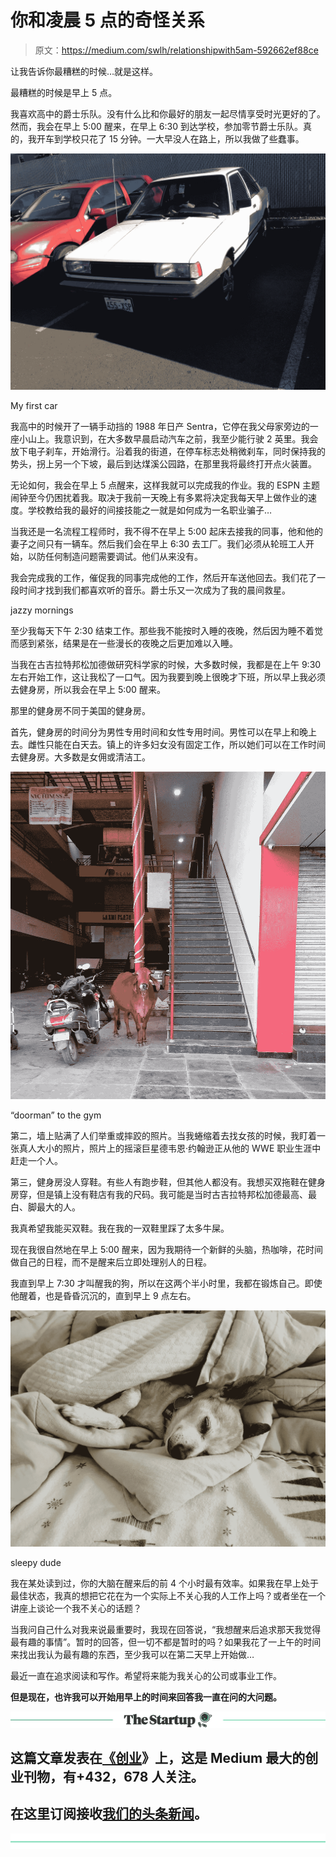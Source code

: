 # 你和凌晨 5 点的奇怪关系

> 原文：<https://medium.com/swlh/relationshipwith5am-592662ef88ce>

让我告诉你最糟糕的时候…就是这样。

最糟糕的时候是早上 5 点。

我喜欢高中的爵士乐队。没有什么比和你最好的朋友一起尽情享受时光更好的了。然而，我会在早上 5:00 醒来，在早上 6:30 到达学校，参加零节爵士乐队。真的，我开车到学校只花了 15 分钟。一大早没人在路上，所以我做了些蠢事。

![](img/c4747bcb4d8e1bbcf8480b34b2a3db1e.png)

My first car

我高中的时候开了一辆手动挡的 1988 年日产 Sentra，它停在我父母家旁边的一座小山上。我意识到，在大多数早晨启动汽车之前，我至少能行驶 2 英里。我会放下电子刹车，开始滑行。沿着我的街道，在停车标志处稍微刹车，同时保持我的势头，拐上另一个下坡，最后到达煤溪公园路，在那里我将最终打开点火装置。

无论如何，我会在早上 5 点醒来，这样我就可以完成我的作业。我的 ESPN 主题闹钟至今仍困扰着我。取决于我前一天晚上有多累将决定我每天早上做作业的速度。学校教给我的最好的间接技能之一就是如何成为一名职业骗子…

当我还是一名流程工程师时，我不得不在早上 5:00 起床去接我的同事，他和他的妻子之间只有一辆车。然后我们会在早上 6:30 去工厂。我们必须从轮班工人开始，以防任何制造问题需要调试。他们从来没有。

我会完成我的工作，催促我的同事完成他的工作，然后开车送他回去。我们花了一段时间才找到我们都喜欢听的音乐。爵士乐又一次成为了我的晨间救星。

jazzy mornings

至少我每天下午 2:30 结束工作。那些我不能按时入睡的夜晚，然后因为睡不着觉而感到紧张，结果是在一些漫长的夜晚之后更加难以入睡。

当我在古吉拉特邦松加德做研究科学家的时候，大多数时候，我都是在上午 9:30 左右开始工作，这让我松了一口气。因为我要到晚上很晚才下班，所以早上我必须去健身房，所以我会在早上 5:00 醒来。

那里的健身房不同于美国的健身房。

首先，健身房的时间分为男性专用时间和女性专用时间。男性可以在早上和晚上去。雌性只能在白天去。镇上的许多妇女没有固定工作，所以她们可以在工作时间去健身房。大多数是女佣或清洁工。

![](img/7766ed19e695654f9433ca3379200b53.png)

“doorman” to the gym

第二，墙上贴满了人们举重或摔跤的照片。当我蜷缩着去找女孩的时候，我盯着一张真人大小的照片，照片上的摇滚巨星德韦恩·约翰逊正从他的 WWE 职业生涯中赶走一个人。

第三，健身房没人穿鞋。有些人有跑步鞋，但其他人都没有。我想买双拖鞋在健身房穿，但是镇上没有鞋店有我的尺码。我可能是当时古吉拉特邦松加德最高、最白、脚最大的人。

我真希望我能买双鞋。我在我的一双鞋里踩了太多牛屎。

现在我很自然地在早上 5:00 醒来，因为我期待一个新鲜的头脑，热咖啡，花时间做自己的日程，而不是醒来后立即处理别人的日程。

我直到早上 7:30 才叫醒我的狗，所以在这两个半小时里，我都在锻炼自己。即使他醒着，也是昏昏沉沉的，直到早上 9 点左右。

![](img/8a0fed9ab241411369a5d83fa025238e.png)

sleepy dude

我在某处读到过，你的大脑在醒来后的前 4 个小时最有效率。如果我在早上处于最佳状态，我真的想把它花在为一个实际上不关心我的人工作上吗？或者坐在一个讲座上谈论一个我不关心的话题？

当我问自己什么对我来说最重要时，我现在回答说，“我想醒来后追求那天我觉得最有趣的事情”。暂时的回答，但一切不都是暂时的吗？如果我花了一上午的时间来找出我认为最有趣的东西，至少我可以在第二天早上开始做…

最近一直在追求阅读和写作。希望将来能为我关心的公司或事业工作。

**但是现在，也许我可以开始用早上的时间来回答我一直在问的大问题。**

[![](img/308a8d84fb9b2fab43d66c117fcc4bb4.png)](https://medium.com/swlh)

## 这篇文章发表在[《创业](https://medium.com/swlh)》上，这是 Medium 最大的创业刊物，有+432，678 人关注。

## 在这里订阅接收[我们的头条新闻](https://growthsupply.com/the-startup-newsletter/)。

[![](img/b0164736ea17a63403e660de5dedf91a.png)](https://medium.com/swlh)